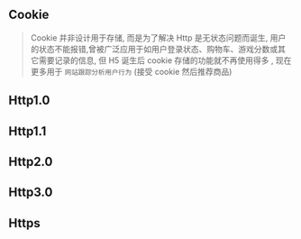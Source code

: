 ## Cookie

> Cookie 并非设计用于存储, 而是为了解决 Http 是无状态问题而诞生, 用户的状态不能报错,曾被广泛应用于如用户登录状态、购物车、游戏分数或其它需要记录的信息, 但 H5 诞生后 cookie 存储的功能就不再使用得多 , 现在更多用于 `网站跟踪分析用户行为` (接受 cookie 然后推荐商品)

## Http1.0

## Http1.1

## Http2.0

## Http3.0

## Https
